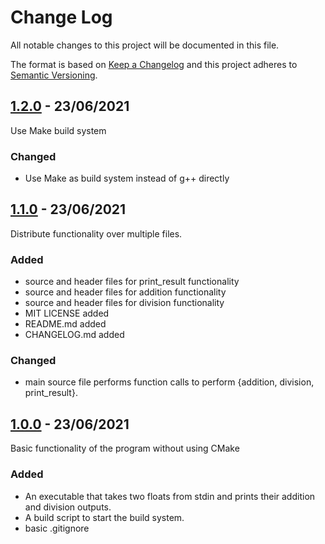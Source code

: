 
# Change Log
All notable changes to this project will be documented in this file.
 
The format is based on [Keep a Changelog](http://keepachangelog.com/)
and this project adheres to [Semantic Versioning](http://semver.org/).

## [1.2.0](https://github.com/minamaged113/cmake-showcase/releases) - 23/06/2021

Use Make build system

### Changed

- Use Make as build system instead of g++ directly

## [1.1.0](https://github.com/minamaged113/cmake-showcase/releases/tag/1.1.0) - 23/06/2021

Distribute functionality over multiple files.

### Added

- source and header files for print_result functionality
- source and header files for addition functionality
- source and header files for division functionality
- MIT LICENSE added
- README.md added
- CHANGELOG.md added

### Changed

- main source file performs function calls to perform {addition, division, print_result}.

## [1.0.0](https://github.com/minamaged113/cmake-showcase/releases/tag/1.0.0) - 23/06/2021
  
Basic functionality of the program without using CMake
 
### Added

- An executable that takes two floats from stdin and prints their addition and division outputs.
- A build script to start the build system.
- basic .gitignore
